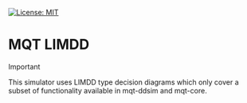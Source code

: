 [![License: MIT](https://img.shields.io/badge/license-MIT-blue.svg?style=flat-square)](https://opensource.org/licenses/MIT)

# MQT LIMDD

> [!IMPORTANT]  
> This simulator uses LIMDD type decision diagrams which only cover a subset of functionality available in mqt-ddsim and mqt-core.


